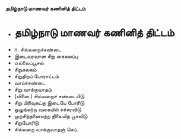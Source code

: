 **தமிழ்நாடு மாணவர் கணினித் திட்டம்**
- # தமிழ்நாடு மாணவர் கணினித் திட்டம்
- n. சில்லறைச்சண்டை
- இடைவரவான சிறு கைகலப்பு
- எல்லைப்பூசல்
- சிறுகலகம்
- சிறுதிறப் போராட்டம்
- வாய்ச்சண்டை
- சிறு வாக்குவாதம்
- (வினை.) சில்லறைச் சண்டையிடு
- சிறு பிரிவுகட்கு இடையே போரிடு
- ஓழுங்கற்ற வகையில் சச்சரவிடு
- முற்சிந்தனையற்ற நிலையிற் பூசலிடு
- சிறுபோரிடு
- சில்லறை வாக்குவாதஞ் செய்.

